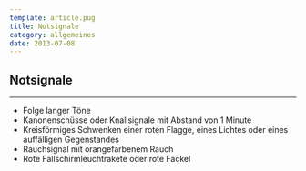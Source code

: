 ```yaml
---
template: article.pug
title: Notsignale
category: allgemeines
date: 2013-07-08
---
```


## Notsignale

---

- Folge langer Töne
- Kanonenschüsse oder Knallsignale mit Abstand von 1 Minute
- Kreisförmiges Schwenken einer roten Flagge, eines Lichtes oder eines auffälligen Gegenstandes
- Rauchsignal mit orangefarbenem Rauch
- Rote Fallschirmleuchtrakete oder rote Fackel
